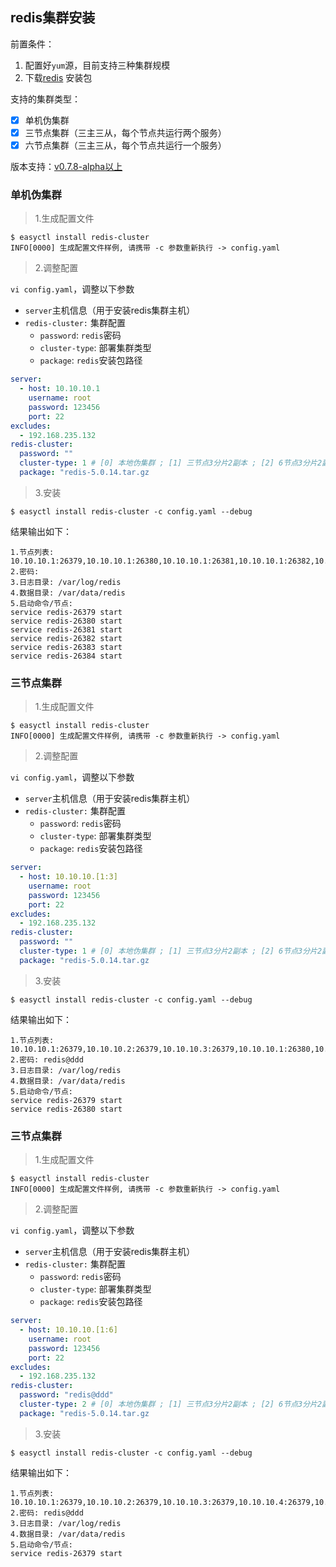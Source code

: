 ## redis集群安装

前置条件：

1. 配置好`yum`源，目前支持三种集群规模
2. 下载[redis](https://download.redis.io/releases/redis-5.0.14.tar.gz) 安装包

支持的集群类型：

- [x] 单机伪集群
- [x] 三节点集群（三主三从，每个节点共运行两个服务）
- [x] 六节点集群（三主三从，每个节点共运行一个服务）

版本支持：[v0.7.8-alpha以上]()

### 单机伪集群

> 1.生成配置文件

```shell
$ easyctl install redis-cluster
INFO[0000] 生成配置文件样例, 请携带 -c 参数重新执行 -> config.yaml
```

> 2.调整配置

`vi config.yaml`，调整以下参数

- `server`主机信息（用于安装redis集群主机）
- `redis-cluster:` 集群配置
    - `password`: `redis`密码
    - `cluster-type`: 部署集群类型
    - `package`: `redis`安装包路径

```yaml
server:
  - host: 10.10.10.1
    username: root
    password: 123456
    port: 22
excludes:
  - 192.168.235.132
redis-cluster:
  password: ""
  cluster-type: 1 # [0] 本地伪集群 ; [1] 三节点3分片2副本 ; [2] 6节点3分片2副本
  package: "redis-5.0.14.tar.gz
```

> 3.安装

```shell
$ easyctl install redis-cluster -c config.yaml --debug
```

结果输出如下：

```
1.节点列表: 10.10.10.1:26379,10.10.10.1:26380,10.10.10.1:26381,10.10.10.1:26382,10.10.10.1:26383,10.10.10.1:26384
2.密码:
3.日志目录: /var/log/redis
4.数据目录: /var/data/redis
5.启动命令/节点:
service redis-26379 start
service redis-26380 start
service redis-26381 start
service redis-26382 start
service redis-26383 start
service redis-26384 start

```

### 三节点集群

> 1.生成配置文件

```shell
$ easyctl install redis-cluster
INFO[0000] 生成配置文件样例, 请携带 -c 参数重新执行 -> config.yaml
```

> 2.调整配置

`vi config.yaml`，调整以下参数

- `server`主机信息（用于安装redis集群主机）
- `redis-cluster:` 集群配置
    - `password`: `redis`密码
    - `cluster-type`: 部署集群类型
    - `package`: `redis`安装包路径

```yaml
server:
  - host: 10.10.10.[1:3]
    username: root
    password: 123456
    port: 22
excludes:
  - 192.168.235.132
redis-cluster:
  password: ""
  cluster-type: 1 # [0] 本地伪集群 ; [1] 三节点3分片2副本 ; [2] 6节点3分片2副本
  package: "redis-5.0.14.tar.gz
```

> 3.安装

```shell
$ easyctl install redis-cluster -c config.yaml --debug
```

结果输出如下：

```
1.节点列表: 10.10.10.1:26379,10.10.10.2:26379,10.10.10.3:26379,10.10.10.1:26380,10.10.10.2:26380,10.10.10.3:26380
2.密码: redis@ddd
3.日志目录: /var/log/redis
4.数据目录: /var/data/redis
5.启动命令/节点: 
service redis-26379 start
service redis-26380 start
```

### 三节点集群

> 1.生成配置文件

```shell
$ easyctl install redis-cluster
INFO[0000] 生成配置文件样例, 请携带 -c 参数重新执行 -> config.yaml
```

> 2.调整配置

`vi config.yaml`，调整以下参数

- `server`主机信息（用于安装redis集群主机）
- `redis-cluster:` 集群配置
    - `password`: `redis`密码
    - `cluster-type`: 部署集群类型
    - `package`: `redis`安装包路径

```yaml
server:
  - host: 10.10.10.[1:6]
    username: root
    password: 123456
    port: 22
excludes:
  - 192.168.235.132
redis-cluster:
  password: "redis@ddd"
  cluster-type: 2 # [0] 本地伪集群 ; [1] 三节点3分片2副本 ; [2] 6节点3分片2副本
  package: "redis-5.0.14.tar.gz
```

> 3.安装

```shell
$ easyctl install redis-cluster -c config.yaml --debug
```

结果输出如下：

```
1.节点列表: 10.10.10.1:26379,10.10.10.2:26379,10.10.10.3:26379,10.10.10.4:26379,10.10.10.5:26379,10.10.10.6:26379
2.密码: redis@ddd
3.日志目录: /var/log/redis
4.数据目录: /var/data/redis
5.启动命令/节点: 
service redis-26379 start
```